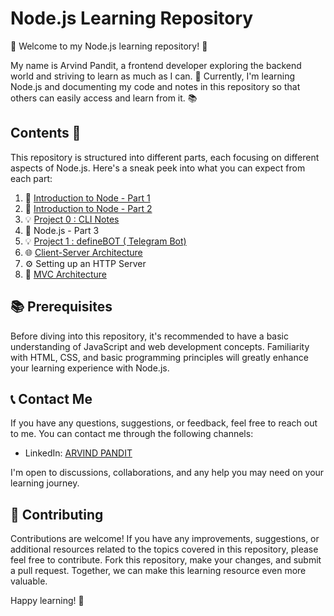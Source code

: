 # Node.js Learning Repository

🌟 Welcome to my Node.js learning repository! 🌟

My name is Arvind Pandit, a frontend developer exploring the backend world and striving to learn as much as I can. 🚀 Currently, I'm learning Node.js and documenting my code and notes in this repository so that others can easily access and learn from it. 📚

## Contents 📜

This repository is structured into different parts, each focusing on different aspects of Node.js. Here's a sneak peek into what you can expect from each part:

1. 🌱 [Introduction to Node - Part 1](https://github.com/arvindpndit/nodeJS/blob/master/01%20Intro%20to%20Node-1/node1.md)
2. 🌱 [Introduction to Node - Part 2](https://github.com/arvindpndit/nodeJS/blob/master/02%20Intro%20to%20Node-2/node2.md)
3. 💡 [Project 0 : CLI Notes](https://github.com/arvindpndit/CLI-Notes)
4. 🧠 Node.js - Part 3
5. 💡 [Project 1 : defineBOT ( Telegram Bot)](https://github.com/arvindpndit/defineBOT)
6. 🌐 [Client-Server Architecture](https://github.com/arvindpndit/nodeJS/blob/master/04%20Client%20Server%20Achitecture/client_server.md)
7. ⚙️ Setting up an HTTP Server
8. 🎡 [MVC Architecture](https://github.com/arvindpndit/nodeJS/blob/master/06%20MVC%20Architecture/mvc.md) 

## 📚 Prerequisites

Before diving into this repository, it's recommended to have a basic understanding of JavaScript and web development concepts. Familiarity with HTML, CSS, and basic programming principles will greatly enhance your learning experience with Node.js.

## 📞 Contact Me

If you have any questions, suggestions, or feedback, feel free to reach out to me. You can contact me through the following channels:

- LinkedIn: [ARVIND PANDIT](https://www.linkedin.com/in/arvindpndit/)

I'm open to discussions, collaborations, and any help you may need on your learning journey.

## 🤝 Contributing

Contributions are welcome! If you have any improvements, suggestions, or additional resources related to the topics covered in this repository, please feel free to contribute. Fork this repository, make your changes, and submit a pull request. Together, we can make this learning resource even more valuable.

Happy learning! 🎉
